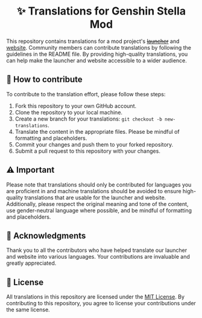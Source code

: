 <h1 align="center">
    ✨ Translations for Genshin Stella Mod
</h1>

This repository contains translations for a mod project's [~~launcher~~](launcher) and [website](website). Community members can contribute translations by following the guidelines in the README file. By providing high-quality translations, you can help make the launcher and website accessible to a wider audience.

## 📁 How to contribute
To contribute to the translation effort, please follow these steps:
1. Fork this repository to your own GitHub account.
2. Clone the repository to your local machine.
3. Create a new branch for your translations: `git checkout -b new-translations`.
4. Translate the content in the appropriate files. Please be mindful of formatting and placeholders.
5. Commit your changes and push them to your forked repository.
6. Submit a pull request to this repository with your changes.

## ⚠️ Important
Please note that translations should only be contributed for languages you are proficient in and machine translations should be avoided to ensure high-quality translations that are usable for the launcher and website. Additionally, please respect the original meaning and tone of the content, use gender-neutral language where possible, and be mindful of formatting and placeholders.

## 💙 Acknowledgments
Thank you to all the contributors who have helped translate our launcher and website into various languages. Your contributions are invaluable and greatly appreciated.

## 🔑 License
All translations in this repository are licensed under the [MIT License](LICENSE). By contributing to this repository, you agree to license your contributions under the same license.